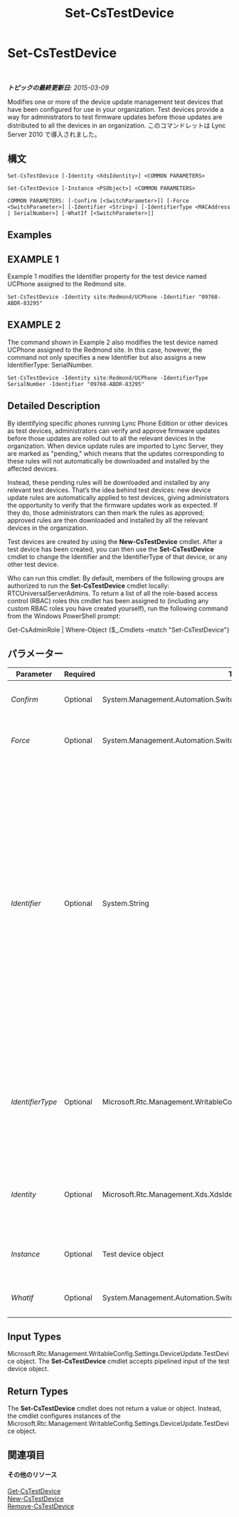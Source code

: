 ﻿---
title: Set-CsTestDevice
TOCTitle: Set-CsTestDevice
ms:assetid: 0a9fabfc-b0d3-4c94-ae04-0a87f0886db8
ms:mtpsurl: https://technet.microsoft.com/ja-jp/library/Gg398156(v=OCS.15)
ms:contentKeyID: 48271210
ms.date: 05/19/2016
mtps_version: v=OCS.15
ms.translationtype: HT
---

# Set-CsTestDevice

 

_**トピックの最終更新日:** 2015-03-09_

Modifies one or more of the device update management test devices that have been configured for use in your organization. Test devices provide a way for administrators to test firmware updates before those updates are distributed to all the devices in an organization. このコマンドレットは Lync Server 2010 で導入されました。

## 構文

    Set-CsTestDevice [-Identity <XdsIdentity>] <COMMON PARAMETERS>

    Set-CsTestDevice [-Instance <PSObject>] <COMMON PARAMETERS>

    COMMON PARAMETERS: [-Confirm [<SwitchParameter>]] [-Force <SwitchParameter>] [-Identifier <String>] [-IdentifierType <MACAddress | SerialNumber>] [-WhatIf [<SwitchParameter>]]

## Examples

## EXAMPLE 1

Example 1 modifies the Identifier property for the test device named UCPhone assigned to the Redmond site.

    Set-CsTestDevice -Identity site:Redmond/UCPhone -Identifier "09768-ABDR-83295"

## EXAMPLE 2

The command shown in Example 2 also modifies the test device named UCPhone assigned to the Redmond site. In this case, however, the command not only specifies a new Identifier but also assigns a new IdentifierType: SerialNumber.

    Set-CsTestDevice -Identity site:Redmond/UCPhone -IdentifierType SerialNumber -Identifier "09768-ABDR-83295"

## Detailed Description

By identifying specific phones running Lync Phone Edition or other devices as test devices, administrators can verify and approve firmware updates before those updates are rolled out to all the relevant devices in the organization. When device update rules are imported to Lync Server, they are marked as "pending," which means that the updates corresponding to these rules will not automatically be downloaded and installed by the affected devices.

Instead, these pending rules will be downloaded and installed by any relevant test devices. That’s the idea behind test devices: new device update rules are automatically applied to test devices, giving administrators the opportunity to verify that the firmware updates work as expected. If they do, those administrators can then mark the rules as approved; approved rules are then downloaded and installed by all the relevant devices in the organization.

Test devices are created by using the **New-CsTestDevice** cmdlet. After a test device has been created, you can then use the **Set-CsTestDevice** cmdlet to change the Identifier and the IdentifierType of that device, or any other test device.

Who can run this cmdlet: By default, members of the following groups are authorized to run the **Set-CsTestDevice** cmdlet locally: RTCUniversalServerAdmins. To return a list of all the role-based access control (RBAC) roles this cmdlet has been assigned to (including any custom RBAC roles you have created yourself), run the following command from the Windows PowerShell prompt:

Get-CsAdminRole | Where-Object {$\_.Cmdlets –match "Set-CsTestDevice"}

## パラメーター


<table>
<colgroup>
<col style="width: 25%" />
<col style="width: 25%" />
<col style="width: 25%" />
<col style="width: 25%" />
</colgroup>
<thead>
<tr class="header">
<th>Parameter</th>
<th>Required</th>
<th>Type</th>
<th>Description</th>
</tr>
</thead>
<tbody>
<tr class="odd">
<td><p><em>Confirm</em></p></td>
<td><p>Optional</p></td>
<td><p>System.Management.Automation.SwitchParameter</p></td>
<td><p>コマンドの実行前に確認メッセージが表示されます。</p></td>
</tr>
<tr class="even">
<td><p><em>Force</em></p></td>
<td><p>Optional</p></td>
<td><p>System.Management.Automation.SwitchParameter</p></td>
<td><p>Suppresses the display of any non-fatal error message that might occur when running the command.</p></td>
</tr>
<tr class="odd">
<td><p><em>Identifier</em></p></td>
<td><p>Optional</p></td>
<td><p>System.String</p></td>
<td><p>Based on the IdentifierType, indicates the Media Access Control (MAC) address or serial number of the new test device. Serial numbers can be specified using numbers, letters, hyphens and underscores; for example:</p>
<p>-Identifier &quot;AB37_679e&quot;</p>
<p>MAC addresses must be specified as six or more two-character pairs; depending on the MAC address, these pairs can be a single string value or they can be separated using hyphens or colons. (Note that MAC addresses can include both letters and/or numbers.) Each of the following are valid MAC addresses:</p>
<p>010203040506</p>
<p>01-02-03-04-05-06</p>
<p>01:02:03:04:05:06</p>
<p>A MAC address such as 01-02-03-04-05 will not be accepted because it does not have at least six two-character pairs.</p></td>
</tr>
<tr class="even">
<td><p><em>IdentifierType</em></p></td>
<td><p>Optional</p></td>
<td><p>Microsoft.Rtc.Management.WritableConfig.Settings.DeviceUpdate.IdentifierType</p></td>
<td><p>Indicates whether the test device will be uniquely identified by its MAC address or by its serial number. To identify a device by its MAC address, set the IdentifierType to MACAddress. To identify a device by its serial number, set the IdentifierType to SerialNumber. MACAddress and SerialNumber are the only allowed values.</p></td>
</tr>
<tr class="odd">
<td><p><em>Identity</em></p></td>
<td><p>Optional</p></td>
<td><p>Microsoft.Rtc.Management.Xds.XdsIdentity</p></td>
<td><p>Indicates the Identity of the test device to be modified. For example: -Identity site:Redmond/UCPhoneTestDevice. Note that you cannot use wildcards when specifying an Identity.</p></td>
</tr>
<tr class="even">
<td><p><em>Instance</em></p></td>
<td><p>Optional</p></td>
<td><p>Test device object</p></td>
<td><p>個々のパラメーター値を設定せずに、コマンドレットにオブジェクトへの参照を渡せます。</p></td>
</tr>
<tr class="odd">
<td><p><em>WhatIf</em></p></td>
<td><p>Optional</p></td>
<td><p>System.Management.Automation.SwitchParameter</p></td>
<td><p>実際にコマンドを実行しなくてもコマンドの実行結果がわかります。</p></td>
</tr>
</tbody>
</table>


## Input Types

Microsoft.Rtc.Management.WritableConfig.Settings.DeviceUpdate.TestDevice object. The **Set-CsTestDevice** cmdlet accepts pipelined input of the test device object.

## Return Types

The **Set-CsTestDevice** cmdlet does not return a value or object. Instead, the cmdlet configures instances of the Microsoft.Rtc.Management.WritableConfig.Settings.DeviceUpdate.TestDevice object.

## 関連項目

#### その他のリソース

[Get-CsTestDevice](get-cstestdevice.md)  
[New-CsTestDevice](new-cstestdevice.md)  
[Remove-CsTestDevice](remove-cstestdevice.md)

